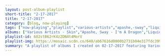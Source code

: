 ```yaml
---
layout: post-album-playlist
short-title: "2-17-2017"
title: "2-17-2017"
category: [blog, now-playing]
tags: ["now-playing","playlist","various-artists","apashe,-sway","liquid-stranger","childish-gambino","various-artists","various-artists","various-artists","jimmy-eat-world","korn"]
albums: ["Various Artists - Skin","Apashe, Sway - I'm A Dragon","Liquid Stranger - The Private Riot","Childish Gambino - Awaken, My Love!","Various Artists - The OF Tape Vol. 2","Various Artists - 12 Odd Future Songs","Various Artists - The Meth Lab","Jimmy Eat World - Integrity Blues","Korn - The Serenity of Suffering"]
playlist-id: 6O2stB62rK4z2DN4t4MorV
playlist-img: https://mosaic.scdn.co/640/ab67616d0000b2731b04e317fdc3990de5bc29c6ab67616d0000b273361cfdb20a67297a622ce887ab67616d0000b273750d4a1b362296d1b815a223ab67616d0000b273f846a0cd1f9d563a60c49a29
summary: "A playlist of albums I created on 02-17-2017 featuring Various Artists, Apashe, Sway, Liquid Stranger, Childish Gambino, Various Artists, Various Artists, Various Artists, Jimmy Eat World, and Korn"
---
```

